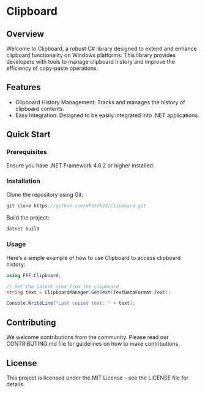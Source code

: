 # Clipboard

## Overview
Welcome to Clipboard, a robust C# library designed to extend and enhance clipboard functionality on Windows platforms. This library provides developers with tools to manage clipboard history and improve the efficiency of copy-paste operations.

## Features
- Clipboard History Management: Tracks and manages the history of clipboard contents.
- Easy Integration: Designed to be easily integrated into .NET applications.

## Quick Start
### Prerequisites
Ensure you have .NET Framework 4.6.2 or higher installed.

### Installation
Clone the repository using Git:

``` csharp
git clone https://github.com/ePotok22/Clipboard.git
```

Build the project:

``` csharp
dotnet build
```
### Usage
Here’s a simple example of how to use Clipboard to access clipboard history:

``` csharp
using FFF.Clipboard;

// Get the latest item from the clipboard
string text = ClipboardManager.GetText(TextDataFormat.Text);

Console.WriteLine("Last copied text: " + text);
```
## Contributing
We welcome contributions from the community. Please read our CONTRIBUTING.md file for guidelines on how to make contributions.

## License
This project is licensed under the MIT License - see the LICENSE file for details.
